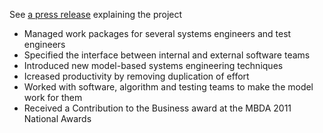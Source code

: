 See [a press release](https://www.mbda-systems.com/press-releases/team-lm-launches-fire-shadow-to-meet-uk-mod-loitering-munition-requirement/) explaining the project
- Managed work packages for several systems engineers and test engineers
- Specified the interface between internal and external software teams
- Introduced new model-based systems engineering techniques
- Icreased productivity by removing duplication of effort
- Worked with software, algorithm and testing teams to make the model work for them
- Received a Contribution to the Business award at the MBDA 2011 National Awards